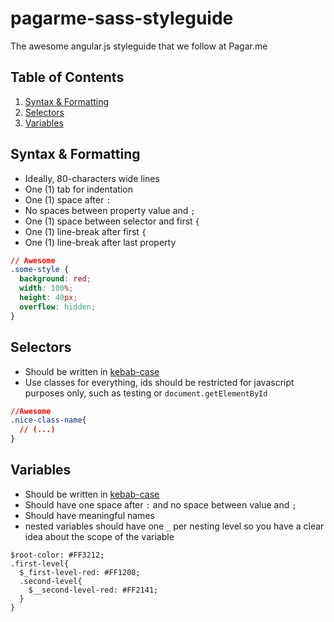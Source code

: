 # pagarme-sass-styleguide
The awesome angular.js styleguide that we follow at Pagar.me

## Table of Contents

  1. [Syntax & Formatting](#syntax--formatting)
  1. [Selectors](#selectors)
  1. [Variables](#variables)

## Syntax & Formatting

* Ideally, 80-characters wide lines
* One (1) tab for indentation
* One (1) space after `:`
* No spaces between property value and `;`
* One (1) space between selector and first `{`
* One (1) line-break after first `{`
* One (1) line-break after last property

```css
// Awesome
.some-style {
  background: red;
  width: 100%;
  height: 40px;
  overflow: hidden;
}
```

## Selectors

* Should be written in [kebab-case](http://c2.com/cgi/wiki?KebabCase)
* Use classes for everything, ids should be restricted for javascript purposes only, such as testing or `document.getElementById`
 
```css
//Awesome
.nice-class-name{
  // (...)
}
```
 
## Variables

* Should be written in [kebab-case](http://c2.com/cgi/wiki?KebabCase)
* Should have one space after `:` and no space between value and `;`
* Should have meaningful names
* nested variables should have one `_` per nesting level so you have a clear idea about the scope of the variable
 
```
$root-color: #FF3212;
.first-level{
  $_first-level-red: #FF1208;
  .second-level{
    $__second-level-red: #FF2141;
  }
}
```
